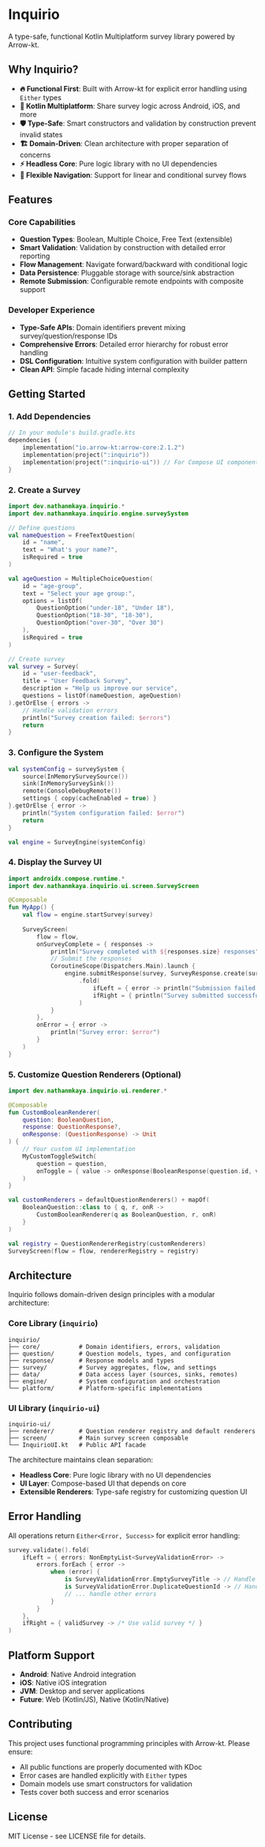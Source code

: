# Inquirio

A type-safe, functional Kotlin Multiplatform survey library powered by Arrow-kt.

## Why Inquirio?

- **🔥 Functional First**: Built with Arrow-kt for explicit error handling using `Either` types
- **📱 Kotlin Multiplatform**: Share survey logic across Android, iOS, and more
- **🛡️ Type-Safe**: Smart constructors and validation by construction prevent invalid states
- **🏗️ Domain-Driven**: Clean architecture with proper separation of concerns
- **⚡ Headless Core**: Pure logic library with no UI dependencies
- **🔗 Flexible Navigation**: Support for linear and conditional survey flows

## Features

### Core Capabilities
- **Question Types**: Boolean, Multiple Choice, Free Text (extensible)
- **Smart Validation**: Validation by construction with detailed error reporting
- **Flow Management**: Navigate forward/backward with conditional logic
- **Data Persistence**: Pluggable storage with source/sink abstraction
- **Remote Submission**: Configurable remote endpoints with composite support

### Developer Experience
- **Type-Safe APIs**: Domain identifiers prevent mixing survey/question/response IDs
- **Comprehensive Errors**: Detailed error hierarchy for robust error handling
- **DSL Configuration**: Intuitive system configuration with builder pattern
- **Clean API**: Simple facade hiding internal complexity

## Getting Started

### 1. Add Dependencies

```kotlin
// In your module's build.gradle.kts
dependencies {
    implementation("io.arrow-kt:arrow-core:2.1.2")
    implementation(project(":inquirio"))
    implementation(project(":inquirio-ui")) // For Compose UI components
}
```

### 2. Create a Survey

```kotlin
import dev.nathanmkaya.inquirio.*
import dev.nathanmkaya.inquirio.engine.surveySystem

// Define questions
val nameQuestion = FreeTextQuestion(
    id = "name",
    text = "What's your name?",
    isRequired = true
)

val ageQuestion = MultipleChoiceQuestion(
    id = "age-group", 
    text = "Select your age group:",
    options = listOf(
        QuestionOption("under-18", "Under 18"),
        QuestionOption("18-30", "18-30"),
        QuestionOption("over-30", "Over 30")
    ),
    isRequired = true
)

// Create survey
val survey = Survey(
    id = "user-feedback",
    title = "User Feedback Survey",
    description = "Help us improve our service",
    questions = listOf(nameQuestion, ageQuestion)
).getOrElse { errors ->
    // Handle validation errors
    println("Survey creation failed: $errors")
    return
}
```

### 3. Configure the System

```kotlin
val systemConfig = surveySystem {
    source(InMemorySurveySource())
    sink(InMemorySurveySink())
    remote(ConsoleDebugRemote())
    settings { copy(cacheEnabled = true) }
}.getOrElse { error ->
    println("System configuration failed: $error")
    return
}

val engine = SurveyEngine(systemConfig)
```

### 4. Display the Survey UI

```kotlin
import androidx.compose.runtime.*
import dev.nathanmkaya.inquirio.ui.screen.SurveyScreen

@Composable
fun MyApp() {
    val flow = engine.startSurvey(survey)
    
    SurveyScreen(
        flow = flow,
        onSurveyComplete = { responses ->
            println("Survey completed with ${responses.size} responses")
            // Submit the responses
            CoroutineScope(Dispatchers.Main).launch {
                engine.submitResponse(survey, SurveyResponse.create(survey.id).copy(responses = responses))
                    .fold(
                        ifLeft = { error -> println("Submission failed: $error") },
                        ifRight = { println("Survey submitted successfully!") }
                    )
            }
        },
        onError = { error ->
            println("Survey error: $error")
        }
    )
}
```

### 5. Customize Question Renderers (Optional)

```kotlin
import dev.nathanmkaya.inquirio.ui.renderer.*

@Composable 
fun CustomBooleanRenderer(
    question: BooleanQuestion,
    response: QuestionResponse?,
    onResponse: (QuestionResponse) -> Unit
) {
    // Your custom UI implementation
    MyCustomToggleSwitch(
        question = question,
        onToggle = { value -> onResponse(BooleanResponse(question.id, value)) }
    )
}

val customRenderers = defaultQuestionRenderers() + mapOf(
    BooleanQuestion::class to { q, r, onR -> 
        CustomBooleanRenderer(q as BooleanQuestion, r, onR) 
    }
)

val registry = QuestionRendererRegistry(customRenderers)
SurveyScreen(flow = flow, rendererRegistry = registry)
```

## Architecture

Inquirio follows domain-driven design principles with a modular architecture:

### Core Library (`inquirio`)
```
inquirio/
├── core/           # Domain identifiers, errors, validation
├── question/       # Question models, types, and configuration  
├── response/       # Response models and types
├── survey/         # Survey aggregates, flow, and settings
├── data/           # Data access layer (sources, sinks, remotes)
├── engine/         # System configuration and orchestration
└── platform/       # Platform-specific implementations
```

### UI Library (`inquirio-ui`)
```
inquirio-ui/
├── renderer/       # Question renderer registry and default renderers
├── screen/         # Main survey screen composable
└── InquirioUI.kt   # Public API facade
```

The architecture maintains clean separation:
- **Headless Core**: Pure logic library with no UI dependencies
- **UI Layer**: Compose-based UI that depends on core
- **Extensible Renderers**: Type-safe registry for customizing question UI

## Error Handling

All operations return `Either<Error, Success>` for explicit error handling:

```kotlin
survey.validate().fold(
    ifLeft = { errors: NonEmptyList<SurveyValidationError> ->
        errors.forEach { error ->
            when (error) {
                is SurveyValidationError.EmptySurveyTitle -> // Handle empty title
                is SurveyValidationError.DuplicateQuestionId -> // Handle duplicate ID
                // ... handle other errors
            }
        }
    },
    ifRight = { validSurvey -> /* Use valid survey */ }
)
```

## Platform Support

- **Android**: Native Android integration
- **iOS**: Native iOS integration  
- **JVM**: Desktop and server applications
- **Future**: Web (Kotlin/JS), Native (Kotlin/Native)

## Contributing

This project uses functional programming principles with Arrow-kt. Please ensure:

- All public functions are properly documented with KDoc
- Error cases are handled explicitly with `Either` types
- Domain models use smart constructors for validation
- Tests cover both success and error scenarios

## License

MIT License - see LICENSE file for details.